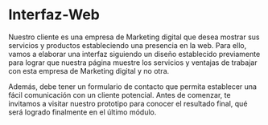 # Interfaz-Web
<p>Nuestro cliente es una empresa de Marketing
digital que desea mostrar sus servicios y
productos estableciendo una presencia en la
web. Para ello, vamos a elaborar una interfaz
siguiendo un diseño establecido previamente
para lograr que nuestra página muestre los
servicios y ventajas de trabajar con esta empresa
de Marketing digital y no otra.</p>

<p>Además, debe tener un formulario de contacto
que permita establecer una fácil comunicación
con un cliente potencial.
Antes de comenzar, te invitamos a visitar nuestro
prototipo para conocer el resultado final, qué será
logrado finalmente en el último módulo.</p>

